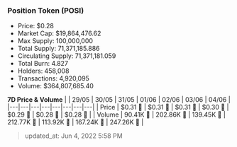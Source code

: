 
  ### Position Token (POSI)
  - Price: $0.28
  - Market Cap: $19,864,476.62
  - Max Supply: 100,000,000
  - Total Supply: 71,371,185.886
  - Circulating Supply: 71,371,181.059
  - Total Burn: 4.827
  - Holders: 458,008
  - Transactions: 4,920,095
  - Volume: $364,807,685.40

  **7D Price & Volume**
  | | 29&#x2F;05 | 30&#x2F;05 | 31&#x2F;05 | 01&#x2F;06 | 02&#x2F;06 | 03&#x2F;06 | 04&#x2F;06 |
  |---|---|---|---|---|---|---|---|
  | Price | $0.31 🔻 | $0.31 🔻 | $0.31 🔻 | $0.30 🔻 | $0.29 🔻 | $0.28 🔻 | $0.28 🔻 |
  | Volume | 90.41K 🔻 | 202.86K 🚀 | 139.45K 🔻 | 212.77K 🚀 | 113.92K 🔻 | 167.24K 🚀 | 247.26K 🚀 |

  > updated_at: Jun 4, 2022 5:58 PM
